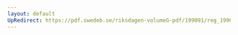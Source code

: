 ```yaml
---
layout: default
UpRedirect: https://pdf.swedeb.se/riksdagen-volumeG-pdf/199091/reg_199091/reg_199091_0737.pdf
---
```


